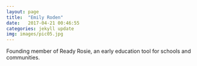 ```yaml
---
layout: page
title:  "Emily Roden"
date:   2017-04-21 00:46:55 
categories: jekyll update
img: images/pic05.jpg
---
```

Founding member of Ready Rosie, an early education tool for schools and communities.
